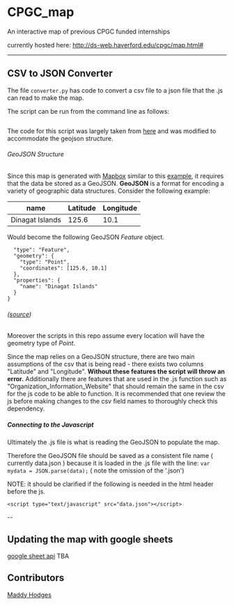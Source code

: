 # CPGC_map
An interactive map of previous CPGC funded internships

currently hosted here: http://ds-web.haverford.edu/cpgc/map.html#

---
## CSV to JSON Converter

The file `converter.py` has code to convert a csv file to a json file that the .js can read to make the map.

The script can be run from the command line as follows:

 ```$ python convert.py -i <path to inputfile> -o <path to outputfile>
 ```

The code for this script was largely taken from [here](http://www.idiotinside.com/2015/09/18/csv-json-pretty-print-python/) and was modified to accommodate the geojson structure.

###### GeoJSON Structure
Since this map is generated with [Mapbox](https://www.mapbox.com/mapbox-gl-js/api) similar to this [example](https://www.mapbox.com/mapbox-gl-js/example/filter-features-within-map-view/), it requires that the data be stored as a GeoJSON. **GeoJSON** is a format for encoding a variety of geographic data structures.
Consider the following example:

| name | Latitude | Longitude |
|------|----------|-----------|
|Dinagat Islands| 125.6| 10.1 |

Would become the following GeoJSON *Feature* object.
```{
  "type": "Feature",
  "geometry": {
    "type": "Point",
    "coordinates": [125.6, 10.1]
  },
  "properties": {
    "name": "Dinagat Islands"
  }
}
```
###### ([source](http://geojson.org/))
Moreover the scripts in this repo assume every location will have the geometry type of *Point*.

Since the map relies on a GeoJSON structure, there are two main assumptions of the csv that is being read - there exists two columns "Latitude" and "Longitude". **Without these features the script will throw an error.**
Additionally there are features that are used in the .js function such as "Organization_Information_Website" that should remain the same in the csv for the js code to be able to function. It is recommended that one review the js before making changes to the csv field names to thoroughly check this dependency.

##### Connecting to the Javascript
Ultimately the .js file is what is reading the GeoJSON to populate the map.

Therefore the GeoJSON file should be saved as a consistent file name ( currently data.json ) because it is loaded in the .js file with the line: `var mydata = JSON.parse(data);` ( note the omission of the '.json')


NOTE: it should be clarified if the following is needed in the html header before the js.

`<script type="text/javascript" src="data.json"></script>`



--
## Updating the map with google sheets
[google sheet api](https://developers.google.com/sheets/api/guides/concepts)
 TBA

## Contributors

[Maddy Hodges](https://github.com/Mfhodges)

